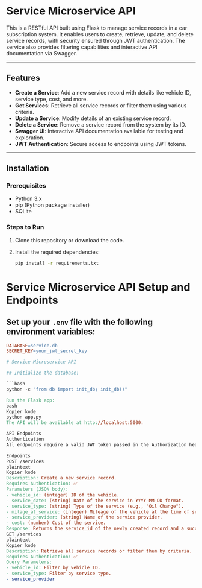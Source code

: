 # Service Microservice API

This is a RESTful API built using Flask to manage service records in a car subscription system. It enables users to create, retrieve, update, and delete service records, with security ensured through JWT authentication. The service also provides filtering capabilities and interactive API documentation via Swagger.

---

## Features

- **Create a Service**: Add a new service record with details like vehicle ID, service type, cost, and more.
- **Get Services**: Retrieve all service records or filter them using various criteria.
- **Update a Service**: Modify details of an existing service record.
- **Delete a Service**: Remove a service record from the system by its ID.
- **Swagger UI**: Interactive API documentation available for testing and exploration.
- **JWT Authentication**: Secure access to endpoints using JWT tokens.

---

## Installation

### Prerequisites

- Python 3.x  
- pip (Python package installer)  
- SQLite  

### Steps to Run

1. Clone this repository or download the code.

2. Install the required dependencies:
   ```bash
   pip install -r requirements.txt

# Service Microservice API Setup and Endpoints

## Set up your `.env` file with the following environment variables:

```makefile
DATABASE=service.db
SECRET_KEY=your_jwt_secret_key

# Service Microservice API

## Initialize the database:

```bash
python -c "from db import init_db; init_db()"

Run the Flask app:
bash
Kopier kode
python app.py
The API will be available at http://localhost:5000.

API Endpoints
Authentication
All endpoints require a valid JWT token passed in the Authorization header. The token must be prefixed with Bearer.

Endpoints
POST /services
plaintext
Kopier kode
Description: Create a new service record.
Requires Authentication: ✅
Parameters (JSON body):
- vehicle_id: (integer) ID of the vehicle.
- service_date: (string) Date of the service in YYYY-MM-DD format.
- service_type: (string) Type of the service (e.g., "Oil Change").
- milage_at_service: (integer) Mileage of the vehicle at the time of service.
- service_provider: (string) Name of the service provider.
- cost: (number) Cost of the service.
Response: Returns the service_id of the newly created record and a success message.
GET /services
plaintext
Kopier kode
Description: Retrieve all service records or filter them by criteria.
Requires Authentication: ✅
Query Parameters:
- vehicle_id: Filter by vehicle ID.
- service_type: Filter by service type.
- service_provider
